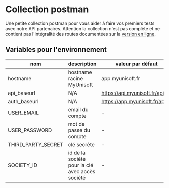 # Collection postman
Une petite collection postman pour vous aider à faire vos premiers tests avec notre API partenaires. Attention la collection n'est pas complète et ne contient pas l'intégralité des routes documentées sur la [version en ligne](https://docs.api.myunisoft.fr/#intro).

## Variables pour l'environnement

| nom | description | valeur par défaut |
| --- | --- | --- |
| hostname | hostname racine MyUnisoft | app.myunisoft.fr |
| api_baseurl | N/A | https://api.myunisoft.fr/api/v1 |
| auth_baseurl | N/A | https://app.myunisoft.fr/api/ |
| USER_EMAIL | email du compte | - |
| USER_PASSWORD | mot de passe du compte | - |
| THIRD_PARTY_SECRET | clé secrète | - |
| SOCIETY_ID | id de la société pour la clé avec accès société | - |
